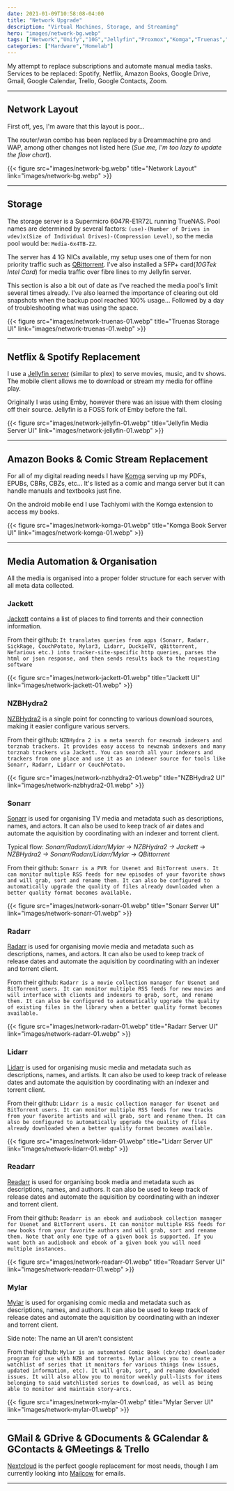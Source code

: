 ```yaml
---
date: 2021-01-09T10:58:08-04:00
title: "Network Upgrade"
description: "Virtual Machines, Storage, and Streaming"
hero: "images/network-bg.webp"
tags: ["Network","Unify","10G","Jellyfin","Proxmox","Komga","Truenas","Radarr","Lidarr","NZBHydra2","Readarr","Mylar"]
categories: ["Hardware","Homelab"]
---
```


My attempt to replace subscriptions and automate manual media tasks. Services to be replaced: Spotify, Netflix, Amazon Books, Google Drive, Gmail, Google Calendar, Trello, Google Contacts, Zoom.

<!--more-->

___

## Network Layout 

First off, yes, I'm aware that this layout is poor...

The router/wan combo has been replaced by a Dreammachine pro and WAP, among other changes not listed here (*Sue me, I'm too lazy to update the flow chart*).

{{< figure src="images/network-bg.webp" title="Network Layout" link="images/network-bg.webp" >}}

___

## Storage

The storage server is a Supermicro 6047R-E1R72L running TrueNAS. Pool names are determined by several factors: `(use)-(Number of Drives in vdev)x(Size of Individual Drives)-(Compression Level)`, so the media pool would be: `Media-6x4TB-Z2`. 

The server has 4 1G NICs available, my setup uses one of them for non priority traffic such as [QBittorrent](https://github.com/qbittorrent/qBittorrent). I've also installed a SFP+ card(*10GTek Intel Card*) for media traffic over fibre lines to my Jellyfin server. 

This section is also a bit out of date as I've reached the media pool's limit several times already. I've also learned the importance of clearing out old snapshots when the backup pool reached 100% usage... Followed by a day of troubleshooting what was using the space.

{{< figure src="images/network-truenas-01.webp" title="Truenas Storage UI" link="images/network-truenas-01.webp" >}}

___

## Netflix & Spotify Replacement

I use a [Jellyfin server](https://github.com/jellyfin/jellyfin) (similar to plex) to serve movies, music, and tv shows. The mobile client allows me to download or stream my media for offline play.

Originally I was using Emby, however there was an issue with them closing off their source. Jellyfin is a FOSS fork of Emby before the fall.

{{< figure src="images/network-jellyfin-01.webp" title="Jellyfin Media Server UI" link="images/network-jellyfin-01.webp" >}}

___

## Amazon Books & Comic Stream Replacement

For all of my digital reading needs I have [Komga](https://github.com/gotson/komga) serving up my PDFs, EPUBs, CBRs, CBZs, etc... It's listed as a comic and manga server but it can handle manuals and textbooks just fine.

On the android mobile end I use Tachiyomi with the Komga extension to access my books.

{{< figure src="images/network-komga-01.webp" title="Komga Book Server UI" link="images/network-komga-01.webp" >}}

___

## Media Automation & Organisation

All the media is organised into a proper folder structure for each server with all meta data collected.

### Jackett

[Jackett](https://github.com/Jackett/Jackett) contains a list of places to find torrents and their connection information. 

From their github:
`It translates queries from apps (Sonarr, Radarr, SickRage, CouchPotato, Mylar3, Lidarr, DuckieTV, qBittorrent, Nefarious etc.) into tracker-site-specific http queries, parses the html or json response, and then sends results back to the requesting software`

{{< figure src="images/network-jackett-01.webp" title="Jackett UI" link="images/network-jackett-01.webp" >}}

### NZBHydra2

[NZBHydra2](https://github.com/theotherp/nzbhydra2) is a single point for conncting to various download sources, making it easier configure various servers. 

From their github:
`NZBHydra 2 is a meta search for newznab indexers and torznab trackers. It provides easy access to newznab indexers and many torznab trackers via Jackett. You can search all your indexers and trackers from one place and use it as an indexer source for tools like Sonarr, Radarr, Lidarr or CouchPotato.`

{{< figure src="images/network-nzbhydra2-01.webp" title="NZBHydra2 UI" link="images/network-nzbhydra2-01.webp" >}}

### Sonarr

[Sonarr](https://github.com/Sonarr/Sonarr) is used for organising TV media and metadata such as descriptions, names, and actors. It can also be used to keep track of air dates and automate the aquisition by coordinating with an indexer and torrent client.

Typical flow: *Sonarr/Radarr/Lidarr/Mylar -> NZBHydra2 -> Jackett -> NZBHydra2 -> Sonarr/Radarr/Lidarr/Mylar -> QBittorrent*

From their github:
`Sonarr is a PVR for Usenet and BitTorrent users. It can monitor multiple RSS feeds for new episodes of your favorite shows and will grab, sort and rename them. It can also be configured to automatically upgrade the quality of files already downloaded when a better quality format becomes available.`

{{< figure src="images/network-sonarr-01.webp" title="Sonarr Server UI" link="images/network-sonarr-01.webp" >}}

### Radarr

[Radarr](https://github.com/Radarr/Radarr) is used for organising movie media and metadata such as descriptions, names, and actors. It can also be used to keep track of release dates and automate the aquisition by coordinating with an indexer and torrent client.

From their github:
`Radarr is a movie collection manager for Usenet and BitTorrent users. It can monitor multiple RSS feeds for new movies and will interface with clients and indexers to grab, sort, and rename them. It can also be configured to automatically upgrade the quality of existing files in the library when a better quality format becomes available.`

{{< figure src="images/network-radarr-01.webp" title="Radarr Server UI" link="images/network-radarr-01.webp" >}}

### Lidarr

[Lidarr](https://github.com/Lidarr/Lidarr) is used for organising music media and metadata such as descriptions, names, and artists. It can also be used to keep track of release dates and automate the aquisition by coordinating with an indexer and torrent client.

From their github:
`Lidarr is a music collection manager for Usenet and BitTorrent users. It can monitor multiple RSS feeds for new tracks from your favorite artists and will grab, sort and rename them. It can also be configured to automatically upgrade the quality of files already downloaded when a better quality format becomes available.`

{{< figure src="images/network-lidarr-01.webp" title="Lidarr Server UI" link="images/network-lidarr-01.webp" >}}

### Readarr

[Readarr](https://github.com/Readarr/Readarr) is used for organising book media and metadata such as descriptions, names, and authors. It can also be used to keep track of release dates and automate the aquisition by coordinating with an indexer and torrent client.

From their github:
`Readarr is an ebook and audiobook collection manager for Usenet and BitTorrent users. It can monitor multiple RSS feeds for new books from your favorite authors and will grab, sort and rename them. Note that only one type of a given book is supported. If you want both an audiobook and ebook of a given book you will need multiple instances.`

{{< figure src="images/network-readarr-01.webp" title="Readarr Server UI" link="images/network-readarr-01.webp" >}}

### Mylar

[Mylar](https://github.com/mylar3/mylar3) is used for organising comic media and metadata such as descriptions, names, and authors. It can also be used to keep track of release dates and automate the aquisition by coordinating with an indexer and torrent client.

Side note: The name an UI aren't consistent

From their github:
`Mylar is an automated Comic Book (cbr/cbz) downloader program for use with NZB and torrents. Mylar allows you to create a watchlist of series that it monitors for various things (new issues, updated information, etc). It will grab, sort, and rename downloaded issues. It will also allow you to monitor weekly pull-lists for items belonging to said watchlisted series to download, as well as being able to monitor and maintain story-arcs.`

{{< figure src="images/network-mylar-01.webp" title="Mylar Server UI" link="images/network-mylar-01.webp" >}}

___

## GMail & GDrive & GDocuments & GCalendar & GContacts & GMeetings & Trello

[Nextcloud](https://nextcloud.com/) is the perfect google replacement for most needs, though I am currently looking into [Mailcow](https://github.com/mailcow/mailcow-dockerized) for emails.

___